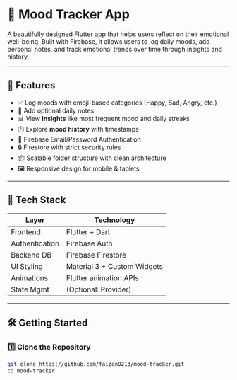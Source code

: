 # 🌈 Mood Tracker App

A beautifully designed Flutter app that helps users reflect on their emotional well-being. Built with Firebase, it allows users to log daily moods, add personal notes, and track emotional trends over time through insights and history.

---

## 📱 Features

- ✅ Log moods with emoji-based categories (Happy, Sad, Angry, etc.)
- 📝 Add optional daily notes
- 📊 View **insights** like most frequent mood and daily streaks
- 🕒 Explore **mood history** with timestamps
- 🔐 Firebase Email/Password Authentication
- 🔒 Firestore with strict security rules
- 📦 Scalable folder structure with clean architecture
- 🖼️ Responsive design for mobile & tablets

---

## 🔧 Tech Stack

| Layer          | Technology                  |
| -------------- | --------------------------- |
| Frontend       | Flutter + Dart              |
| Authentication | Firebase Auth               |
| Backend DB     | Firebase Firestore          |
| UI Styling     | Material 3 + Custom Widgets |
| Animations     | Flutter animation APIs      |
| State Mgmt     | (Optional: Provider)        |

---

## 🛠️ Getting Started

### 1️⃣ Clone the Repository

```bash
git clone https://github.com/faizan0213/mood-tracker.git
cd mood-tracker
```
